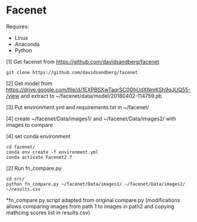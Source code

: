 # Facenet

Requires:
* Linux
* Anaconda
* Python

[1] Get facenet from https://github.com/davidsandberg/facenet
```
git clone https://github.com/davidsandberg/facenet
```

[2] Get model from https://drive.google.com/file/d/1EXPBSXwTaqrSC0OhUdXNmKSh9qJUQ55-/view
and extract to ~/facenet/data/model/20180402-114759.pb

[3] Put environment.yml and requirements.txt in ~/facenet/

[4] create ~/facenet/Data/images1/ and ~/facenet/Data/images2/ with images to compare

[4] set conda environment 
```
cd facenet/
conda env create -f environment.yml
conda activate Facenet2.7
```

[2] Run fn_compare.py 
```
cd src/
python fn_compare.py ~/facenet/Data/images1/ ~/facenet/Data/images2/ ~/results.csv
```
*fn_compare.py script adapted from original compare.py (modifications allows comparing images from path 1 to images in path2 and copying mathcing scores list in results.csv)
